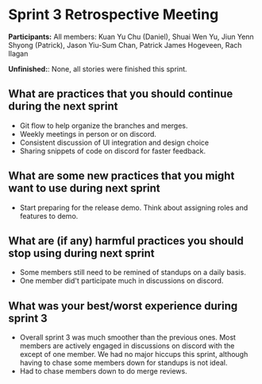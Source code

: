 # Sprint 3 Retrospective Meeting

**Participants:** All members: Kuan Yu Chu (Daniel), Shuai Wen Yu, Jiun Yenn Shyong (Patrick), Jason Yiu-Sum Chan, Patrick James Hogeveen, Rach Ilagan

**Unfinished:**: None, all stories were finished this sprint.

## What are practices that you should continue during the next sprint

- Git flow to help organize the branches and merges.
- Weekly meetings in person or on discord.
- Consistent discussion of UI integration and design choice
- Sharing snippets of code on discord for faster feedback.

## What are some new practices that you might want to use during next sprint

- Start preparing for the release demo. Think about assigning roles and features to demo.

## What are (if any) harmful practices you should stop using during next sprint

- Some members still need to be remined of standups on a daily basis.
- One member did't participate much in discussions on discord.

## What was your best/worst experience during sprint 3

- Overall sprint 3 was much smoother than the previous ones. Most members are actively engaged in discussions on discord with the except of one member. We had no major hiccups this sprint, although having to chase some members down for standups is not ideal.
- Had to chase members down to do merge reviews.
